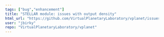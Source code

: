 ```yaml
---
tags: ["bug","enhancement"]
title: "STELLAR module: issues with output density"
html_url: "https://github.com/VirtualPlanetaryLaboratory/vplanet/issues/133"
user: "jbirky"
repo: "VirtualPlanetaryLaboratory/vplanet"
---
```


